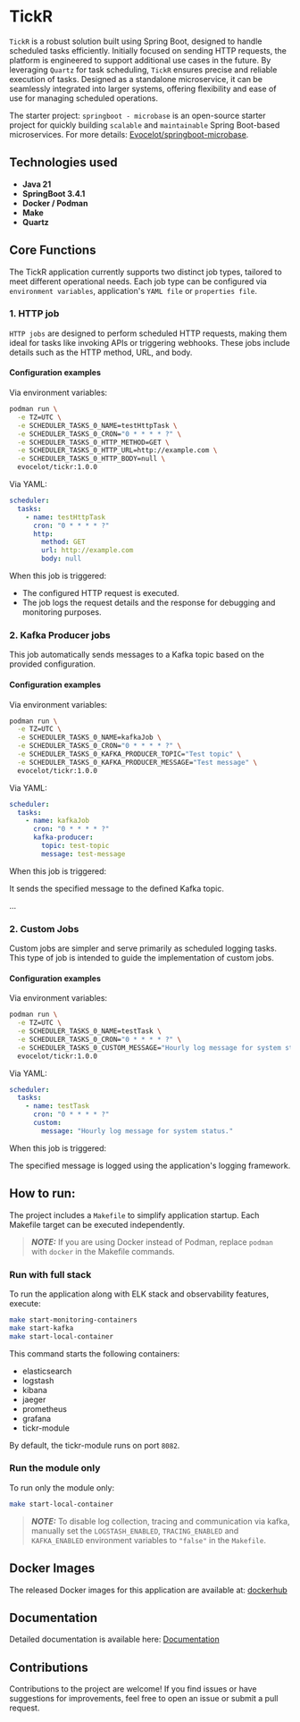 # TickR

`TickR` is a robust solution built using Spring Boot, designed to handle scheduled tasks efficiently. Initially focused on sending HTTP requests, the platform is engineered to support additional use cases in the future. By leveraging `Quartz` for task scheduling, `TickR` ensures precise and reliable execution of tasks. Designed as a standalone microservice, it can be seamlessly integrated into larger systems, offering flexibility and ease of use for managing scheduled operations.

The starter project: `springboot - microbase` is an open-source starter project for quickly building `scalable` and `maintainable` Spring Boot-based microservices. For more details: [Evocelot/springboot-microbase](https://github.com/Evocelot/springboot-microbase).

## Technologies used

- **Java 21**
- **SpringBoot 3.4.1**
- **Docker / Podman**
- **Make**
- **Quartz**

## Core Functions

The TickR application currently supports two distinct job types, tailored to meet different operational needs. Each job type can be configured via `environment variables`, application's `YAML file` or `properties file`.


### 1. HTTP job

`HTTP jobs` are designed to perform scheduled HTTP requests, making them ideal for tasks like invoking APIs or triggering webhooks. These jobs include details such as the HTTP method, URL, and body.

#### Configuration examples

Via environment variables:

```bash
podman run \
  -e TZ=UTC \
  -e SCHEDULER_TASKS_0_NAME=testHttpTask \
  -e SCHEDULER_TASKS_0_CRON="0 * * * * ?" \
  -e SCHEDULER_TASKS_0_HTTP_METHOD=GET \
  -e SCHEDULER_TASKS_0_HTTP_URL=http://example.com \
  -e SCHEDULER_TASKS_0_HTTP_BODY=null \
  evocelot/tickr:1.0.0
```

Via YAML:

```yml
scheduler:
  tasks:
    - name: testHttpTask
      cron: "0 * * * * ?"
      http:
        method: GET
        url: http://example.com
        body: null
```

When this job is triggered:

- The configured HTTP request is executed.
- The job logs the request details and the response for debugging and monitoring purposes.

### 2. Kafka Producer jobs

This job automatically sends messages to a Kafka topic based on the provided configuration.

#### Configuration examples

Via environment variables:

```bash
podman run \
  -e TZ=UTC \
  -e SCHEDULER_TASKS_0_NAME=kafkaJob \
  -e SCHEDULER_TASKS_0_CRON="0 * * * * ?" \
  -e SCHEDULER_TASKS_0_KAFKA_PRODUCER_TOPIC="Test topic" \
  -e SCHEDULER_TASKS_0_KAFKA_PRODUCER_MESSAGE="Test message" \
  evocelot/tickr:1.0.0
```

Via YAML:

```yml
scheduler:
  tasks:
    - name: kafkaJob
      cron: "0 * * * * ?"
      kafka-producer:
        topic: test-topic
        message: test-message
```
When this job is triggered:

It sends the specified message to the defined Kafka topic.

...

### 2. Custom Jobs

Custom jobs are simpler and serve primarily as scheduled logging tasks.
This type of job is intended to guide the implementation of custom jobs.

#### Configuration examples

Via environment variables:

```bash
podman run \
  -e TZ=UTC \
  -e SCHEDULER_TASKS_0_NAME=testTask \
  -e SCHEDULER_TASKS_0_CRON="0 * * * * ?" \
  -e SCHEDULER_TASKS_0_CUSTOM_MESSAGE="Hourly log message for system status." \
  evocelot/tickr:1.0.0
```

Via YAML:

```yml
scheduler:
  tasks:
    - name: testTask
      cron: "0 * * * * ?"
      custom:
        message: "Hourly log message for system status."
```
When this job is triggered:

The specified message is logged using the application's logging framework.

## How to run:

The project includes a `Makefile` to simplify application startup. Each Makefile target can be executed independently.

> **_NOTE:_** If you are using Docker instead of Podman, replace `podman` with `docker` in the Makefile commands.

### Run with full stack

To run the application along with ELK stack and observability features, execute:

```bash
make start-monitoring-containers
make start-kafka
make start-local-container
```

This command starts the following containers:

- elasticsearch
- logstash
- kibana
- jaeger
- prometheus
- grafana
- tickr-module

By default, the tickr-module runs on port `8082`.

### Run the module only

To run only the module only:

```bash
make start-local-container
```

> **_NOTE:_** To disable log collection, tracing and communication via kafka, manually set the `LOGSTASH_ENABLED`,  `TRACING_ENABLED` and `KAFKA_ENABLED` environment variables to `"false"` in the `Makefile`.

## Docker Images

The released Docker images for this application are available at: [dockerhub](https://hub.docker.com/r/evocelot/tickr)

## Documentation

Detailed documentation is available here: [Documentation](/docs/index.md)

## Contributions

Contributions to the project are welcome! If you find issues or have suggestions for improvements, feel free to open an issue or submit a pull request.
